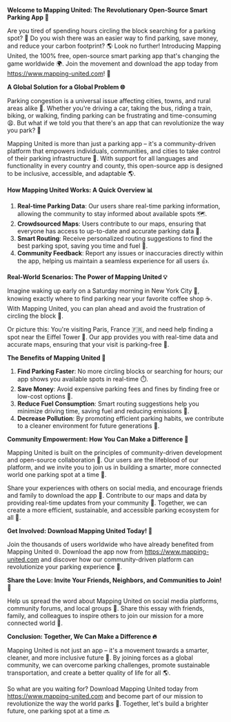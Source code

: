 **Welcome to Mapping United: The Revolutionary Open-Source Smart Parking App 🚀**

Are you tired of spending hours circling the block searching for a parking spot? 🤯 Do you wish there was an easier way to find parking, save money, and reduce your carbon footprint? 🌎 Look no further! Introducing Mapping United, the 100% free, open-source smart parking app that's changing the game worldwide 🌍. Join the movement and download the app today from https://www.mapping-united.com! 📲

**A Global Solution for a Global Problem 🌐**

Parking congestion is a universal issue affecting cities, towns, and rural areas alike 🤝. Whether you're driving a car, taking the bus, riding a train, biking, or walking, finding parking can be frustrating and time-consuming 😩. But what if we told you that there's an app that can revolutionize the way you park? 🚀

Mapping United is more than just a parking app – it's a community-driven platform that empowers individuals, communities, and cities to take control of their parking infrastructure 💪. With support for all languages and functionality in every country and county, this open-source app is designed to be inclusive, accessible, and adaptable 🌎.

**How Mapping United Works: A Quick Overview 📊**

1. **Real-time Parking Data**: Our users share real-time parking information, allowing the community to stay informed about available spots 🗺️.
2. **Crowdsourced Maps**: Users contribute to our maps, ensuring that everyone has access to up-to-date and accurate parking data 📍.
3. **Smart Routing**: Receive personalized routing suggestions to find the best parking spot, saving you time and fuel 🔧.
4. **Community Feedback**: Report any issues or inaccuracies directly within the app, helping us maintain a seamless experience for all users 👍.

**Real-World Scenarios: The Power of Mapping United 💡**

Imagine waking up early on a Saturday morning in New York City 🗽️, knowing exactly where to find parking near your favorite coffee shop ☕️. With Mapping United, you can plan ahead and avoid the frustration of circling the block 🚫.

Or picture this: You're visiting Paris, France 🇫🇷, and need help finding a spot near the Eiffel Tower 💃. Our app provides you with real-time data and accurate maps, ensuring that your visit is parking-free 🎉.

**The Benefits of Mapping United 🌈**

1. **Find Parking Faster**: No more circling blocks or searching for hours; our app shows you available spots in real-time ⏱️.
2. **Save Money**: Avoid expensive parking fees and fines by finding free or low-cost options 💸.
3. **Reduce Fuel Consumption**: Smart routing suggestions help you minimize driving time, saving fuel and reducing emissions 🚗.
4. **Decrease Pollution**: By promoting efficient parking habits, we contribute to a cleaner environment for future generations 🌿.

**Community Empowerment: How You Can Make a Difference 💪**

Mapping United is built on the principles of community-driven development and open-source collaboration 👥. Our users are the lifeblood of our platform, and we invite you to join us in building a smarter, more connected world one parking spot at a time 🔗.

Share your experiences with others on social media, and encourage friends and family to download the app 📱. Contribute to our maps and data by providing real-time updates from your community 📍. Together, we can create a more efficient, sustainable, and accessible parking ecosystem for all 🌈.

**Get Involved: Download Mapping United Today! 🎉**

Join the thousands of users worldwide who have already benefited from Mapping United 🌐. Download the app now from https://www.mapping-united.com and discover how our community-driven platform can revolutionize your parking experience 🚀.

**Share the Love: Invite Your Friends, Neighbors, and Communities to Join! 👫**

Help us spread the word about Mapping United on social media platforms, community forums, and local groups 📢. Share this essay with friends, family, and colleagues to inspire others to join our mission for a more connected world 💬.

**Conclusion: Together, We Can Make a Difference 🔥**

Mapping United is not just an app – it's a movement towards a smarter, cleaner, and more inclusive future 🌈. By joining forces as a global community, we can overcome parking challenges, promote sustainable transportation, and create a better quality of life for all 🌎.

So what are you waiting for? Download Mapping United today from https://www.mapping-united.com and become part of our mission to revolutionize the way the world parks 🚀. Together, let's build a brighter future, one parking spot at a time 🔜